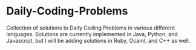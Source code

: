 # Daily-Coding-Problems
Collection of solutions to Daily Coding Problems in various different languages. Solutions are currently implemented in Java, Python, and Javascript, but I will be adding solutions in Ruby, Ocaml, and C++ as well.
